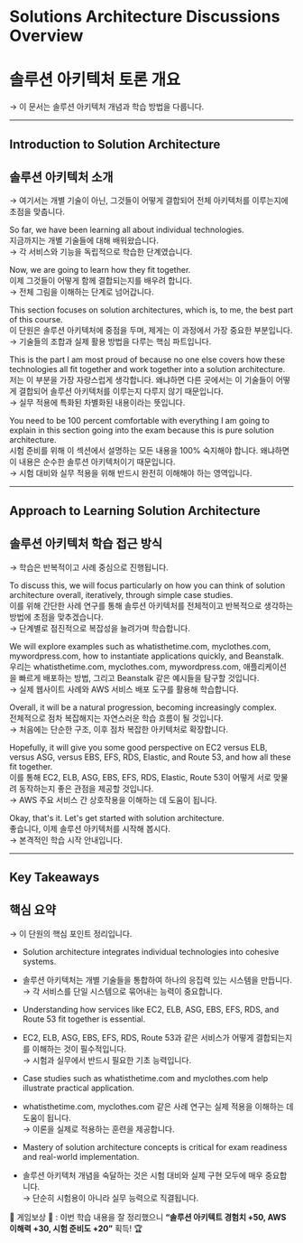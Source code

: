 # Solutions Architecture Discussions Overview  
# 솔루션 아키텍처 토론 개요  
→ 이 문서는 솔루션 아키텍처 개념과 학습 방법을 다룹니다.  

---

## Introduction to Solution Architecture  
## 솔루션 아키텍처 소개  
→ 여기서는 개별 기술이 아닌, 그것들이 어떻게 결합되어 전체 아키텍처를 이루는지에 초점을 맞춥니다.  

So far, we have been learning all about individual technologies.  
지금까지는 개별 기술들에 대해 배워왔습니다.  
→ 각 서비스와 기능을 독립적으로 학습한 단계였습니다.  

Now, we are going to learn how they fit together.  
이제 그것들이 어떻게 함께 결합되는지를 배우려 합니다.  
→ 전체 그림을 이해하는 단계로 넘어갑니다.  

This section focuses on solution architectures, which is, to me, the best part of this course.  
이 단원은 솔루션 아키텍처에 중점을 두며, 제게는 이 과정에서 가장 중요한 부분입니다.  
→ 기술들의 조합과 실제 활용 방법을 다루는 핵심 파트입니다.  

This is the part I am most proud of because no one else covers how these technologies all fit together and work together into a solution architecture.  
저는 이 부분을 가장 자랑스럽게 생각합니다. 왜냐하면 다른 곳에서는 이 기술들이 어떻게 결합되어 솔루션 아키텍처를 이루는지 다루지 않기 때문입니다.  
→ 실무 적용에 특화된 차별화된 내용이라는 뜻입니다.  

You need to be 100 percent comfortable with everything I am going to explain in this section going into the exam because this is pure solution architecture.  
시험 준비를 위해 이 섹션에서 설명하는 모든 내용을 100% 숙지해야 합니다. 왜냐하면 이 내용은 순수한 솔루션 아키텍처이기 때문입니다.  
→ 시험 대비와 실무 적용을 위해 반드시 완전히 이해해야 하는 영역입니다.  

---

## Approach to Learning Solution Architecture  
## 솔루션 아키텍처 학습 접근 방식  
→ 학습은 반복적이고 사례 중심으로 진행됩니다.  

To discuss this, we will focus particularly on how you can think of solution architecture overall, iteratively, through simple case studies.  
이를 위해 간단한 사례 연구를 통해 솔루션 아키텍처를 전체적이고 반복적으로 생각하는 방법에 초점을 맞추겠습니다.  
→ 단계별로 점진적으로 복잡성을 늘려가며 학습합니다.  

We will explore examples such as whatisthetime.com, myclothes.com, mywordpress.com, how to instantiate applications quickly, and Beanstalk.  
우리는 whatisthetime.com, myclothes.com, mywordpress.com, 애플리케이션을 빠르게 배포하는 방법, 그리고 Beanstalk 같은 예시들을 탐구할 것입니다.  
→ 실제 웹사이트 사례와 AWS 서비스 배포 도구를 활용해 학습합니다.  

Overall, it will be a natural progression, becoming increasingly complex.  
전체적으로 점차 복잡해지는 자연스러운 학습 흐름이 될 것입니다.  
→ 처음에는 단순한 구조, 이후 점차 복잡한 아키텍처로 확장합니다.  

Hopefully, it will give you some good perspective on EC2 versus ELB, versus ASG, versus EBS, EFS, RDS, Elastic, and Route 53, and how all these fit together.  
이를 통해 EC2, ELB, ASG, EBS, EFS, RDS, Elastic, Route 53이 어떻게 서로 맞물려 동작하는지 좋은 관점을 제공할 것입니다.  
→ AWS 주요 서비스 간 상호작용을 이해하는 데 도움이 됩니다.  

Okay, that's it. Let's get started with solution architecture.  
좋습니다, 이제 솔루션 아키텍처를 시작해 봅시다.  
→ 본격적인 학습 시작 안내입니다.  

---

## Key Takeaways  
## 핵심 요약  
→ 이 단원의 핵심 포인트 정리입니다.  

- Solution architecture integrates individual technologies into cohesive systems.  
- 솔루션 아키텍처는 개별 기술들을 통합하여 하나의 응집력 있는 시스템을 만듭니다.  
→ 각 서비스를 단일 시스템으로 묶어내는 능력이 중요합니다.  

- Understanding how services like EC2, ELB, ASG, EBS, EFS, RDS, and Route 53 fit together is essential.  
- EC2, ELB, ASG, EBS, EFS, RDS, Route 53과 같은 서비스가 어떻게 결합되는지를 이해하는 것이 필수적입니다.  
→ 시험과 실무에서 반드시 필요한 기초 능력입니다.  

- Case studies such as whatisthetime.com and myclothes.com help illustrate practical application.  
- whatisthetime.com, myclothes.com 같은 사례 연구는 실제 적용을 이해하는 데 도움이 됩니다.  
→ 이론을 실제로 적용하는 훈련을 제공합니다.  

- Mastery of solution architecture concepts is critical for exam readiness and real-world implementation.  
- 솔루션 아키텍처 개념을 숙달하는 것은 시험 대비와 실제 구현 모두에 매우 중요합니다.  
→ 단순히 시험용이 아니라 실무 능력으로 직결됩니다.  

📌 게임보상 🎁 :
이번 학습 내용을 잘 정리했으니 **“솔루션 아키텍트 경험치 +50, AWS 이해력 +30, 시험 준비도 +20”** 획득! 🏆
